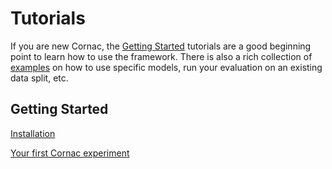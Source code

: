 # Tutorials

If you are new Cornac, the [Getting Started](#getting-started) tutorials are a good beginning point to learn how to use the framework. There is also a rich collection of [examples](../examples/README.md) on how to use specific models, run your evaluation on an existing data split, etc.

## Getting Started


[Installation](../README.md#installation)

[Your first Cornac experiment](../README.md#getting-started-your-first-cornac-experiment)  

